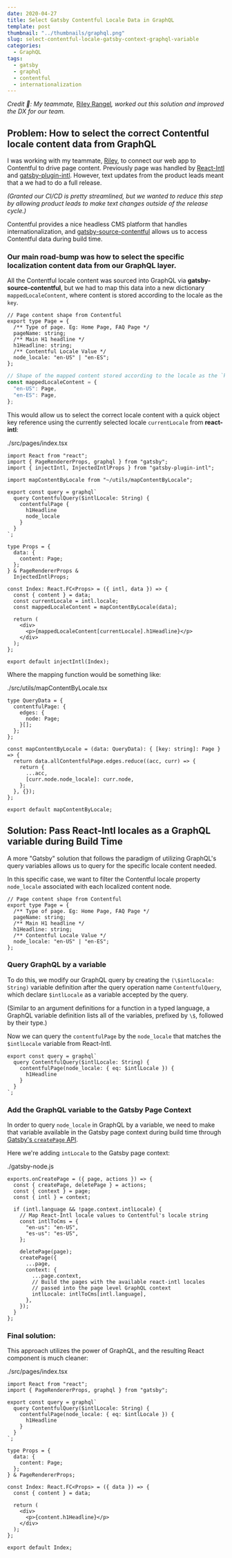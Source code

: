 ```yaml
---
date: 2020-04-27
title: Select Gatsby Contentful Locale Data in GraphQL
template: post
thumbnail: "../thumbnails/graphql.png"
slug: select-contentful-locale-gatsby-context-graphql-variable
categories:
  - GraphQL
tags:
  - gatsby
  - graphql
  - contentful
  - internationalization
---
```


_Credit 👏: My teammate,_ <a href='https://github.com/riley-rangel' target='_blank'>Riley Rangel</a>_, worked out this solution and improved the DX for our team._

## Problem: How to select the correct Contentful locale content data from GraphQL

I was working with my teammate, <a href='https://github.com/riley-rangel' target='_blank'>Riley</a>, to connect our web app to Contentful to drive page content. Previously page was handled by <a href='https://github.com/formatjs/formatjs/tree/master/packages/react-intl' target='_blank'>React-Intl</a> and <a href='https://github.com/wiziple/gatsby-plugin-intl' target='_blank'>gatsby-plugin-intl</a>. However, text updates from the product leads meant that a we had to do a full release.

_(Granted our CI/CD is pretty streamlined, but we wanted to reduce this step by allowing product leads to make text changes outside of the release cycle.)_

Contentful provides a nice headless CMS platform that handles internationalization, and <a href='https://github.com/gatsbyjs/gatsby/tree/master/packages/gatsby-source-contentful' target='_blank'>gatsby-source-contentful</a> allows us to access Contentful data during build time.

### Our main road-bump was how to select the specific localization content data from our GraphQL layer.

All the Contentful locale content was sourced into GraphQL via **gatsby-source-contentful**, but we had to map this data into a new dictionary `mappedLocaleContent`, where content is stored according to the locale as the `key`.

```typescript{8}
// Page content shape from Contentful
export type Page = {
  /** Type of page. Eg: Home Page, FAQ Page */
  pageName: string;
  /** Main H1 headline */
  h1Headline: string;
  /** Contentful Locale Value */
  node_locale: "en-US" | "en-ES";
};
```

```typescript
// Shape of the mapped content stored according to the locale as the `key`
const mappedLocaleContent = {
  "en-US": Page,
  "en-ES": Page,
};
```

This would allow us to select the correct locale content with a quick object key reference using the currently selected locale `currentLocale` from **react-intl**:

<div class="filename">./src/pages/index.tsx</div>

```typescript{5,11,25-26,30}
import React from "react";
import { PageRendererProps, graphql } from "gatsby";
import { injectIntl, InjectedIntlProps } from "gatsby-plugin-intl";

import mapContentByLocale from "~/utils/mapContentByLocale";

export const query = graphql`
  query ContentfulQuery($intlLocale: String) {
    contentfulPage {
      h1Headline
      node_locale
    }
  }
`;

type Props = {
  data: {
    content: Page;
  };
} & PageRendererProps &
  InjectedIntlProps;

const Index: React.FC<Props> = ({ intl, data }) => {
  const { content } = data;
  const currentLocale = intl.locale;
  const mappedLocaleContent = mapContentByLocale(data);

  return (
    <div>
      <p>{mappedLocaleContent[currentLocale].h1Headline}</p>
    </div>
  );
};

export default injectIntl(Index);
```

Where the mapping function would be something like:

<div class="filename">./src/utils/mapContentByLocale.tsx</div>

```typescript{9-16}
type QueryData = {
  contentfulPage: {
    edges: {
      node: Page;
    }[];
  };
};

const mapContentByLocale = (data: QueryData): { [key: string]: Page } => {
  return data.allContentfulPage.edges.reduce((acc, curr) => {
    return {
      ...acc,
      [curr.node.node_locale]: curr.node,
    };
  }, {});
};

export default mapContentByLocale;
```

## Solution: Pass React-Intl locales as a GraphQL variable during Build Time

A more "Gatsby" solution that follows the paradigm of utilizing GraphQL's query variables allows us to query for the specific locale content needed.

In this specific case, we want to filter the Contentful locale property `node_locale` associated with each localized content node.

```typescript{8}
// Page content shape from Contentful
export type Page = {
  /** Type of page. Eg: Home Page, FAQ Page */
  pageName: string;
  /** Main H1 headline */
  h1Headline: string;
  /** Contentful Locale Value */
  node_locale: "en-US" | "en-ES";
};
```

### Query GraphQL by a variable

To do this, we modify our GraphQL query by creating the `(\$intlLocale: String)` variable definition after the query operation name `ContentfulQuery`, which declare `$intlLocale` as a variable accepted by the query.

(Similar to an argument definitions for a function in a typed language, a GraphQL variable definition lists all of the variables, prefixed by `\$`, followed by their type.)

Now we can query the `contentfulPage` by the `node_locale` that matches the `$intlLocale` variable from React-Intl.

```typescript{2,3}
export const query = graphql`
  query ContentfulQuery($intlLocale: String) {
    contentfulPage(node_locale: { eq: $intlLocale }) {
      h1Headline
    }
  }
`;
```

### Add the GraphQL variable to the Gatsby Page Context

In order to query `node_locale` in GraphQL by a variable, we need to make that variable available in the Gatsby page context during build time through <a href='https://www.gatsbyjs.org/docs/creating-and-modifying-pages/#pass-context-to-pages' target='_blank'>Gatsby's `createPage` API</a>.

Here we're adding `intLocale` to the Gatsby page context:

<div class="filename">./gatsby-node.js</div>

```javascript{4,20}
exports.onCreatePage = ({ page, actions }) => {
  const { createPage, deletePage } = actions;
  const { context } = page;
  const { intl } = context;

  if (intl.language && !page.context.intlLocale) {
    // Map React-Intl locale values to Contentful's locale string
    const intlToCms = {
      "en-us": "en-US",
      "es-us": "es-US",
    };

    deletePage(page);
    createPage({
      ...page,
      context: {
        ...page.context,
        // Build the pages with the available react-intl locales
        // passed into the page level GraphQL context
        intlLocale: intlToCms[intl.language],
      },
    });
  }
};
```

### Final solution:

This approach utilizes the power of GraphQL, and the resulting React component is much cleaner:

<div class="filename">./src/pages/index.tsx</div>

```typescript{5-9,19,23}
import React from "react";
import { PageRendererProps, graphql } from "gatsby";

export const query = graphql`
  query ContentfulQuery($intlLocale: String) {
    contentfulPage(node_locale: { eq: $intlLocale }) {
      h1Headline
    }
  }
`;

type Props = {
  data: {
    content: Page;
  };
} & PageRendererProps;

const Index: React.FC<Props> = ({ data }) => {
  const { content } = data;

  return (
    <div>
      <p>{content.h1Headline}</p>
    </div>
  );
};

export default Index;
```
